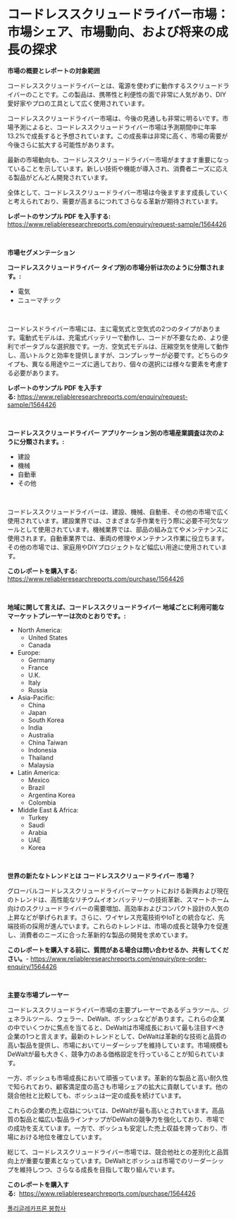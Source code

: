 <p><h1>コードレススクリュードライバー市場：市場シェア、市場動向、および将来の成長の探求</h1></p><p><strong>市場の概要とレポートの対象範囲</strong></p>
<p><p>コードレススクリュードライバーとは、電源を使わずに動作するスクリュードライバーのことです。この製品は、携帯性と利便性の面で非常に人気があり、DIY愛好家やプロの工具として広く使用されています。</p><p>コードレススクリュードライバー市場は、今後の見通しも非常に明るいです。市場予測によると、コードレススクリュードライバー市場は予測期間中に年率13.2%で成長すると予想されています。この成長率は非常に高く、市場の需要が今後さらに拡大する可能性があります。</p><p>最新の市場動向も、コードレススクリュードライバー市場がますます重要になっていることを示しています。新しい技術や機能が導入され、消費者ニーズに応える製品がどんどん開発されています。</p><p>全体として、コードレススクリュードライバー市場は今後ますます成長していくと考えられており、需要が高まるにつれてさらなる革新が期待されています。</p></p>
<p><strong>レポートのサンプル PDF を入手する:</strong> <a href="https://www.reliableresearchreports.com/enquiry/request-sample/1564426">https://www.reliableresearchreports.com/enquiry/request-sample/1564426</a></p>
<p>&nbsp;</p>
<p><strong>市場セグメンテーション</strong></p>
<p><strong>コードレススクリュードライバー タイプ別の市場分析は次のように分類されます。:</strong></p>
<p><ul><li>電気</li><li>ニューマチック</li></ul></p>
<p>&nbsp;</p>
<p><p>コードレスドライバー市場には、主に電気式と空気式の2つのタイプがあります。電動式モデルは、充電式バッテリーで動作し、コードが不要なため、より便利でポータブルな選択肢です。一方、空気式モデルは、圧縮空気を使用して動作し、高いトルクと効率を提供しますが、コンプレッサーが必要です。どちらのタイプも、異なる用途やニーズに適しており、個々の選択には様々な要素を考慮する必要があります。</p></p>
<p><strong>レポートのサンプル PDF を入手する:</strong>&nbsp;<a href="https://www.reliableresearchreports.com/enquiry/request-sample/1564426">https://www.reliableresearchreports.com/enquiry/request-sample/1564426</a></p>
<p>&nbsp;</p>
<p><strong> コードレススクリュードライバー アプリケーション別の市場産業調査は次のように分類されます。:</strong></p>
<p><ul><li>建設</li><li>機械</li><li>自動車</li><li>その他</li></ul></p>
<p>&nbsp;</p>
<p><p>コードレススクリュードライバーは、建設、機械、自動車、その他の市場で広く使用されています。建設業界では、さまざまな手作業を行う際に必要不可欠なツールとして使用されています。機械業界では、部品の組み立てやメンテナンスに使用されます。自動車業界では、車両の修理やメンテナンス作業に役立ちます。その他の市場では、家庭用やDIYプロジェクトなど幅広い用途に使用されています。</p></p>
<p><strong>このレポートを購入する:</strong>&nbsp; <a href="https://www.reliableresearchreports.com/purchase/1564426">https://www.reliableresearchreports.com/purchase/1564426</a></p>
<p>&nbsp;</p>
<p><strong>地域に関して言えば、コードレススクリュードライバー 地域ごとに利用可能なマーケットプレーヤーは次のとおりです。:</strong></p>
<p><ul>
    <li>
        North America:
        <ul>
            <li>United States</li>
            <li>Canada</li>
        </ul>
    </li>
    <li>
        Europe:
        <ul>
            <li>Germany</li>
            <li>France</li>
            <li>U.K.</li>
            <li>Italy</li>
            <li>Russia</li>
        </ul>
    </li>
    <li>
        Asia-Pacific:
        <ul>
            <li>China</li>
            <li>Japan</li>
            <li>South Korea</li>
            <li>India</li>
            <li>Australia</li>
            <li>China Taiwan</li>
            <li>Indonesia</li>
            <li>Thailand</li>
            <li>Malaysia</li>
        </ul>
    </li>
    <li>
        Latin America:
        <ul>
            <li>Mexico</li>
            <li>Brazil</li>
            <li>Argentina Korea</li>
            <li>Colombia</li>
        </ul>
    </li>
    <li>
        Middle East & Africa:
        <ul>
            <li>Turkey</li>
            <li>Saudi</li>
            <li>Arabia</li>
            <li>UAE</li>
            <li>Korea</li>
        </ul>
    </li>
    </ul></p>
<p>&nbsp;</p>
<p><strong>世界の新たなトレンドとは コードレススクリュードライバー 市場？</strong></p>
<p><p>グローバルコードレススクリュードライバーマーケットにおける新興および現在のトレンドは、高性能なリチウムイオンバッテリーの技術革新、スマートホーム向けのスクリュードライバーの需要増加、高効率およびコンパクト設計の人気の上昇などが挙げられます。さらに、ワイヤレス充電技術やIoTとの統合など、先端技術の採用が進んでいます。これらのトレンドは、市場の成長と競争力を促進し、消費者のニーズに合った革新的な製品の開発を求めています。</p></p>
<p><strong>このレポートを購入する前に、質問がある場合は問い合わせるか、共有してください。</strong>- <a href="https://www.reliableresearchreports.com/enquiry/pre-order-enquiry/1564426">https://www.reliableresearchreports.com/enquiry/pre-order-enquiry/1564426</a></p>
<p>&nbsp;</p>
<p><strong>主要な市場プレーヤー</strong></p>
<p><p>コードレススクリュードライバー市場の主要プレーヤーであるデュラツール、ジェネラルツール、ウェラー、DeWalt、ボッシュなどがあります。これらの企業の中でいくつかに焦点を当てると、DeWaltは市場成長において最も注目すべき企業の1つと言えます。最新のトレンドとして、DeWaltは革新的な技術と品質の高い製品を提供し、市場においてリーダーシップを維持しています。市場規模もDeWaltが最も大きく、競争力のある価格設定を行っていることが知られています。</p><p>一方、ボッシュも市場成長において頑張っています。革新的な製品と高い耐久性で知られており、顧客満足度の高さも市場シェアの拡大に貢献しています。他の競合他社と比較しても、ボッシュは一定の成長を続けています。</p><p>これらの企業の売上収益については、DeWaltが最も高いとされています。高品質の製品と幅広い製品ラインナップがDeWaltの競争力を強化しており、市場での成功を支えています。一方で、ボッシュも安定した売上収益を誇っており、市場における地位を確立しています。</p><p>総じて、コードレススクリュードライバー市場では、競合他社との差別化と品質向上が重要な要素となっています。DeWaltとボッシュは市場でのリーダーシップを維持しつつ、さらなる成長を目指して取り組んでいます。</p></p>
<p><strong>このレポートを購入する:</strong>&nbsp;&nbsp;<a href="https://www.reliableresearchreports.com/purchase/1564426">https://www.reliableresearchreports.com/purchase/1564426</a></p>
<p><p><a href="https://medium.com/@royerdmtyan906778/%ED%8F%B4%EB%A6%AC%EA%B8%80%EC%B9%B4%ED%94%84%EB%A1%A0-%EC%88%A0%EC%B2%98-%EC%8B%9C%EC%9E%A5-%EC%A0%84%EB%A7%9D-%EC%8B%9C%EC%9E%A5-%EB%8F%99%ED%96%A5-%EC%84%B1%EC%9E%A5-2024%EB%85%84%EB%B6%80%ED%84%B0-2031%EB%85%84%EA%B9%8C%EC%A7%80-%EC%98%88%EC%B8%A1%EB%90%9C-%EA%B2%83-3e0084a83688">폴리글레카프론 봉합사</a></p></p>